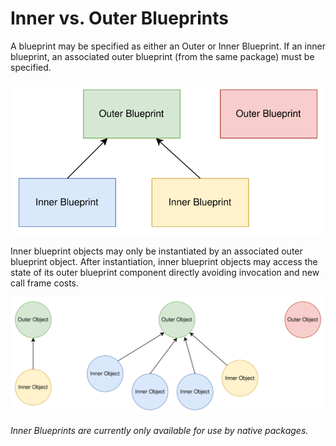 # Inner vs. Outer Blueprints

A blueprint may be specified as either an Outer or Inner Blueprint. If an inner blueprint, an associated outer blueprint
(from the same package) must be specified.

![](inner_outer_blueprints.drawio.svg)

Inner blueprint objects may only be instantiated by an associated outer blueprint object. After
instantiation, inner blueprint objects may access the state of its outer blueprint component directly
avoiding invocation and new call frame costs.

![](inner_outer_objects.drawio.svg)

*Inner Blueprints are currently only available for use by native packages.*
